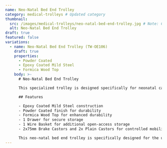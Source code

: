 ```yaml
---
name: Neo-Natal Bed End Trolley
category: medical-trolleys # Updated category
thumbnail:
  src: /images/medical-trolleys/neo-natal-bed-end-trolley.jpg # Note: Changed 'image' to 'src' to match example schema
  alt: Neo-Natal Bed End Trolley
draft: true
featured: false
variations:
  - name: Neo-Natal Bed End Trolley (TW-OE106)
    draft: true
    properties:
      - Powder Coated
      - Epoxy Coated Mild Steel
      - Formica Wood Top
    body: >-
      # Neo-Natal Bed End Trolley

      This specialized trolley is designed specifically for neonatal care units, providing essential storage space at the end of neo-natal beds. The trolley is constructed with epoxy coated mild steel with a powder coated finish for durability and includes a premium Formica wood top.

      ## Features

      - Epoxy Coated Mild Steel construction
      - Powder Coated finish for durability
      - Formica Wood Top for enhanced durability
      - 1 Drawer for secure storage
      - 1 Wire Basket for additional open-access storage
      - 2x75mm Brake Castors and 2x Plain Castors for controlled mobility

      This neo-natal bed end trolley is specifically designed for the unique needs of neonatal care environments, providing convenient access to essential supplies while maintaining a compact footprint suitable for specialized neo-natal units.
---
```

